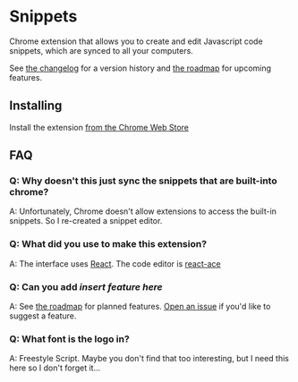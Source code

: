 # Snippets

Chrome extension that allows you to create and edit Javascript code snippets, which are synced to all your computers.

See [the changelog](CHANGELOG.md) for a version history and [the roadmap](roadmap.md) for upcoming features.

## Installing

Install the extension [from the Chrome Web Store](https://chrome.google.com/webstore/detail/snippets/fakjeijchchmicjllnabpdkclfkpbiag)

## FAQ

### Q: Why doesn't this just sync the snippets that are built-into chrome?

A: Unfortunately, Chrome doesn't allow extensions to access the built-in snippets. So I re-created a snippet editor.

### Q: What did you use to make this extension?

A: The interface uses [React](https://facebook.github.io/react/). The code editor is [react-ace](https://github.com/securingsincity/react-ace)

### Q: Can you add *insert feature here*

A: See [the roadmap](roadmap.md) for planned features. [Open an issue](https://github.com/SidneyNemzer/snippets/issues) if you'd like to suggest a feature.

### Q: What font is the logo in?

A: Freestyle Script. Maybe you don't find that too interesting, but I need this here so I don't forget it...
